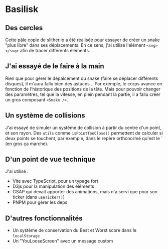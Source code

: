 # Basilisk

## Des cercles
Cette pâle copie de slither.io a été réalisée pour essayer de créer un snake "plus libre" dans ses déplacements. En ce sens, j'ai utilisé l'élément `<svg></svg>` afin de tracer différents éléments.

## J'ai essayé de le faire à la main
Rien que pour gérer le dépalcement du snake (faire se déplacer différents disques), il m'aura fallu bien des astuces... Par exemple, le corps avance en fonction de l'historique des positions de la tête. Mais pour pouvoir changer des paramètres, tel que la vitesse, en plein pendant la partie, il a fallu créer un gros composant `<Snake />`.

## Un système de collisions
J'ai essayé de simuler un système de collision à partir du centre d'un point, et son rayon. Des `utils` comme `isPointTooClose()` permettent de calculer si deux points se touchent, par exemple, dans le repère orthonormé qu'est le `<GameBoard /> (en gros ça marche).

## D'un point de vue technique
J'ai utilisé :
- Vite avec TypeScript, pour un typage fort
- D3js pour la manipulation des éléments
- GSAP qui devait apporter des animations, mais n'a servi que pour son ticker (dans `useTicker()`)
- PNPM pour gérer les deps

## D'autres fonctionnalités
- Un système de conservation du Best et Worst score dans le `localStorage`
- Un "YouLooseScreen" avec un message custom